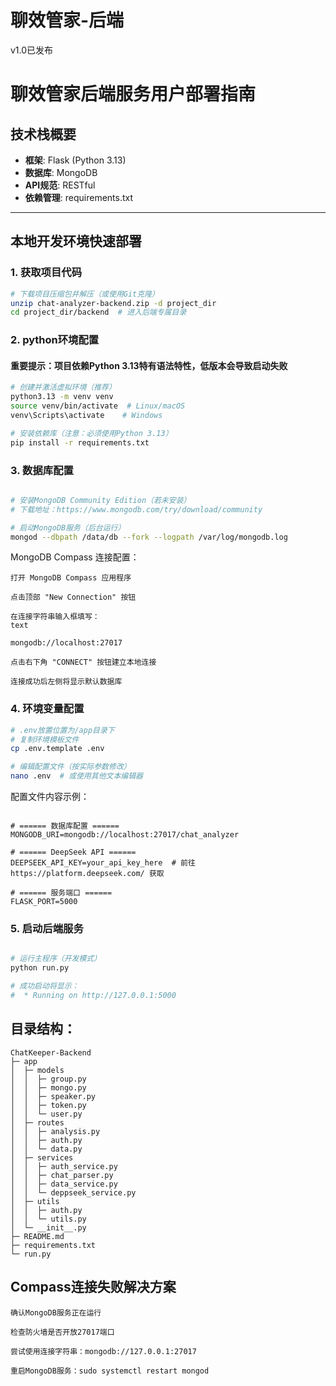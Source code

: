 # 聊效管家-后端

v1.0已发布

# 聊效管家后端服务用户部署指南

## 技术栈概要
- **框架**: Flask (Python 3.13)
- **数据库**: MongoDB
- **API规范**: RESTful
- **依赖管理**: requirements.txt

---

## 本地开发环境快速部署

### 1. 获取项目代码
```bash
# 下载项目压缩包并解压（或使用Git克隆）
unzip chat-analyzer-backend.zip -d project_dir
cd project_dir/backend  # 进入后端专属目录
```
### 2. python环境配置
#### 重要提示：项目依赖Python 3.13特有语法特性，低版本会导致启动失败
```bash
# 创建并激活虚拟环境（推荐）
python3.13 -m venv venv
source venv/bin/activate  # Linux/macOS
venv\Scripts\activate    # Windows

# 安装依赖库（注意：必须使用Python 3.13）
pip install -r requirements.txt
```
### 3. 数据库配置
```bash

# 安装MongoDB Community Edition（若未安装）
# 下载地址：https://www.mongodb.com/try/download/community

# 启动MongoDB服务（后台运行）
mongod --dbpath /data/db --fork --logpath /var/log/mongodb.log
```
MongoDB Compass 连接配置：

    打开 MongoDB Compass 应用程序

    点击顶部 "New Connection" 按钮

    在连接字符串输入框填写：
    text

    mongodb://localhost:27017

    点击右下角 "CONNECT" 按钮建立本地连接

    连接成功后左侧将显示默认数据库

### 4. 环境变量配置
```bash
# .env放置位置为/app目录下
# 复制环境模板文件
cp .env.template .env

# 编辑配置文件（按实际参数修改）
nano .env  # 或使用其他文本编辑器
```
配置文件内容示例：

```env

# ====== 数据库配置 ======
MONGODB_URI=mongodb://localhost:27017/chat_analyzer

# ====== DeepSeek API ======
DEEPSEEK_API_KEY=your_api_key_here  # 前往 https://platform.deepseek.com/ 获取

# ====== 服务端口 ======
FLASK_PORT=5000
```
### 5. 启动后端服务
```bash

# 运行主程序（开发模式）
python run.py

# 成功启动将显示：
#  * Running on http://127.0.0.1:5000
```


## 目录结构：
```
ChatKeeper-Backend
├─ app
│  ├─ models
│  │  ├─ group.py
│  │  ├─ mongo.py
│  │  ├─ speaker.py
│  │  ├─ token.py
│  │  └─ user.py
│  ├─ routes
│  │  ├─ analysis.py
│  │  ├─ auth.py
│  │  └─ data.py
│  ├─ services
│  │  ├─ auth_service.py
│  │  ├─ chat_parser.py
│  │  ├─ data_service.py
│  │  └─ deppseek_service.py
│  ├─ utils
│  │  ├─ auth.py
│  │  └─ utils.py
│  └─ __init__.py
├─ README.md
├─ requirements.txt
└─ run.py

```

## Compass连接失败解决方案

    确认MongoDB服务正在运行

    检查防火墙是否开放27017端口

    尝试使用连接字符串：mongodb://127.0.0.1:27017

    重启MongoDB服务：sudo systemctl restart mongod